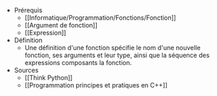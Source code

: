 - Prérequis
	- [[Informatique/Programmation/Fonctions/Fonction]]
	- [[Argument de fonction]]
	- [[Expression]]
- Définition
	- Une définition d'une fonction spécifie le nom d'une nouvelle fonction, ses arguments et leur type, ainsi que la séquence des expressions composants la fonction.
- Sources
	- [[Think Python]]
	- [[Programmation principes et pratiques en C++]]

